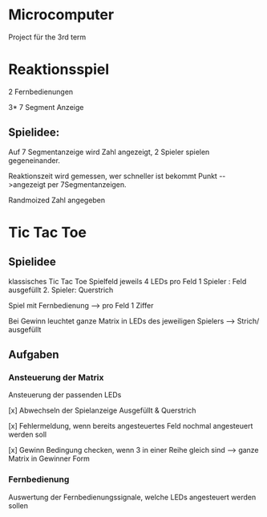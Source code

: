 # Microcomputer
Project für the 3rd term

# Reaktionsspiel

2 Fernbedienungen

3* 7 Segment Anzeige

## Spielidee:

Auf 7 Segmentanzeige wird Zahl angezeigt, 2 Spieler spielen gegeneinander.

Reaktionszeit wird gemessen, wer schneller ist bekommt Punkt -->angezeigt per 7Segmentanzeigen.

Randmoized Zahl angegeben


# Tic Tac Toe

## Spielidee
klassisches Tic Tac Toe 
Spielfeld jeweils 4 LEDs pro Feld
1 Spieler : Feld ausgefüllt
2. Spieler: Querstrich

Spiel mit Fernbedienung --> pro Feld 1 Ziffer

Bei Gewinn leuchtet ganze Matrix in LEDs des jeweiligen Spielers --> Strich/ ausgefüllt

## Aufgaben 

### Ansteuerung der Matrix

Ansteuerung der passenden LEDs

[x] Abwechseln der Spielanzeige Ausgefüllt & Querstrich

[x] Fehlermeldung, wenn bereits angesteuertes Feld nochmal angesteuert werden soll

[x] Gewinn Bedingung checken, wenn 3 in einer Reihe gleich sind --> ganze Matrix in Gewinner Form

### Fernbedienung 

Auswertung der Fernbedienungssignale, welche LEDs angesteuert werden sollen

